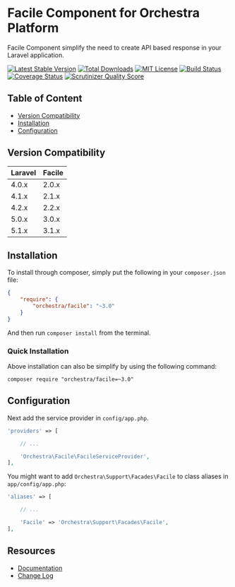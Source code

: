 Facile Component for Orchestra Platform
==============

Facile Component simplify the need to create API based response in your Laravel application.

[![Latest Stable Version](https://img.shields.io/github/release/orchestral/facile.svg?style=flat)](https://packagist.org/packages/orchestra/facile)
[![Total Downloads](https://img.shields.io/packagist/dt/orchestra/facile.svg?style=flat)](https://packagist.org/packages/orchestra/facile)
[![MIT License](https://img.shields.io/packagist/l/orchestra/facile.svg?style=flat)](https://packagist.org/packages/orchestra/facile)
[![Build Status](https://img.shields.io/travis/orchestral/facile/3.1.svg?style=flat)](https://travis-ci.org/orchestral/facile)
[![Coverage Status](https://img.shields.io/coveralls/orchestral/facile/3.1.svg?style=flat)](https://coveralls.io/r/orchestral/facile?branch=3.1)
[![Scrutinizer Quality Score](https://img.shields.io/scrutinizer/g/orchestral/facile/3.1.svg?style=flat)](https://scrutinizer-ci.com/g/orchestral/facile/)

## Table of Content

* [Version Compatibility](#version-compatibility)
* [Installation](#installation)
* [Configuration](#configuration)

## Version Compatibility

Laravel    | Facile
:----------|:----------
 4.0.x     | 2.0.x
 4.1.x     | 2.1.x
 4.2.x     | 2.2.x
 5.0.x     | 3.0.x
 5.1.x     | 3.1.x

## Installation

To install through composer, simply put the following in your `composer.json` file:

```json
{
	"require": {
		"orchestra/facile": "~3.0"
	}
}
```

And then run `composer install` from the terminal.

### Quick Installation

Above installation can also be simplify by using the following command:

    composer require "orchestra/facile=~3.0"

## Configuration

Next add the service provider in `config/app.php`.

```php
'providers' => [

	// ...

	'Orchestra\Facile\FacileServiceProvider',
],
```

You might want to add `Orchestra\Support\Facades\Facile` to class aliases in `app/config/app.php`:

```php
'aliases' => [

	// ...

	'Facile' => 'Orchestra\Support\Facades\Facile',
],
```

## Resources

* [Documentation](http://orchestraplatform.com/docs/latest/components/facile)
* [Change Log](http://orchestraplatform.com/docs/latest/components/facile/changes#v3-1)
